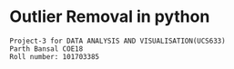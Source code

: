 # Outlier Removal in python 
```
Project-3 for DATA ANALYSIS AND VISUALISATION(UCS633) 
Parth Bansal COE18
Roll number: 101703385
```





